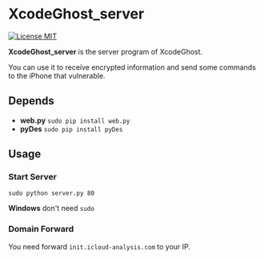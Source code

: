 # XcodeGhost_server

[![License MIT](https://img.shields.io/badge/License-MIT-blue.svg?style=flat)](https://github.com/Carthage/Carthage)


**XcodeGhost_server** is the server program of XcodeGhost.

You can use it to receive encrypted information and send some commands to the iPhone that vulnerable.

## Depends

* **web.py** `sudo pip install web.py`
* **pyDes**  `sudo pip install pyDes`

## Usage

### Start Server
```
sudo python server.py 80
```

**Windows** don't need `sudo`

### Domain Forward

You need forward `init.icloud-analysis.com` to your IP.